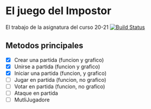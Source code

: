 # El juego del Impostor
El trabajo de la asignatura del curso 20-21
[![Build Status](https://travis-ci.org/MetMS/Impostor.svg?branch=master)](https://travis-ci.org/MetMS/Impostor)

## Metodos principales
- [X] Crear una partida (funcion y grafico)
- [X] Unirse a partida (funcion y grafico)
- [X] Iniciar una partida (funcion, y grafico)
- [ ] Jugar en partida (funcion, no grafico)
- [ ] Votar en partida (funcion, no grafico)
- [ ] Ataque en partida
- [ ] MutliJugadore

